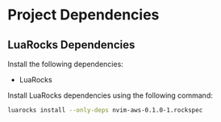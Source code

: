 # Project Dependencies

## LuaRocks Dependencies

Install the following dependencies:

- LuaRocks

Install LuaRocks dependencies using the following command:

```sh
luarocks install --only-deps nvim-aws-0.1.0-1.rockspec
```
